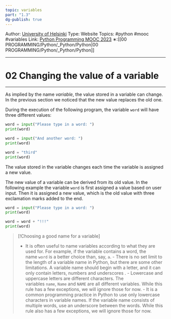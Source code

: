 ```yaml
---
topic: variables
part: "1.3"
dg-publish: true
---
```

Author: [University of Helsinki](https://programming-23.mooc.fi/)
Type: Website
Topics: #python #mooc #variables
Link: [Python Programming MOOC 2023](https://programming-23.mooc.fi/)
∗:[[00 PROGRAMMING/Python/_Python/Python\|00 PROGRAMMING/Python/_Python/Python]] 

---
# 02 Changing the value of a variable

--- 
As implied by the name _variable_, the value stored in a variable can change. In the previous section we noticed that the new value replaces the old one.

During the execution of the following program, the variable `word` will have three different values:

```python
word = input("Please type in a word: ")
print(word)

word = input("And another word: ")
print(word)

word = "third"
print(word)
```
The value stored in the variable changes each time the variable is assigned a new value.

The new value of a variable can be derived from its old value. In the following example the variable `word` is first assigned a value based on user input. Then it is assigned a new value, which is the old value with three exclamation marks added to the end.

```python
word = input("Please type in a word: ")
print(word)

word = word + "!!!"
print(word)
```

> [!Choosing a good name for a variable]
> - It is often useful to name variables according to what they are used for. For example, if the variable contains a word, the name `word` is a better choice than, say, `a`.
    - There is no set limit to the length of a variable name in Python, but there are some other limitations. A variable name should begin with a letter, and it can only contain letters, numbers and underscores .
    - Lowercase and uppercase letters are different characters. The variables `name`, `Name` and `NAME` are all different variables. While this rule has a few exceptions, we will ignore those for now.
    - It is a common programming practice in Python to use only lowercase characters in variable names. If the variable name consists of multiple words, use an underscore between the words. While this rule also has a few exceptions, we will ignore those for now.
